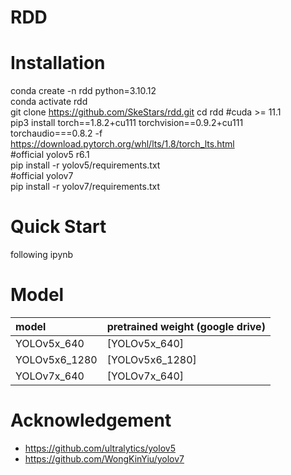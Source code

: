 # RDD
# Installation
conda create -n rdd python=3.10.12  
conda activate rdd  
git clone https://github.com/SkeStars/rdd.git
cd rdd 
#cuda >= 11.1  
pip3 install torch==1.8.2+cu111 torchvision==0.9.2+cu111 torchaudio===0.8.2 -f https://download.pytorch.org/whl/lts/1.8/torch_lts.html  
#official yolov5 r6.1  
pip install -r yolov5/requirements.txt  
#official yolov7  
pip install -r yolov7/requirements.txt  
# Quick Start
following ipynb  
# Model
| model | pretrained weight (google drive) | 
| :-----| :---- | 
| YOLOv5x_640 | [YOLOv5x_640] | 
| YOLOv5x6_1280 | [YOLOv5x6_1280] | 
| YOLOv7x_640 | [YOLOv7x_640] | 
# Acknowledgement
- https://github.com/ultralytics/yolov5
- https://github.com/WongKinYiu/yolov7
